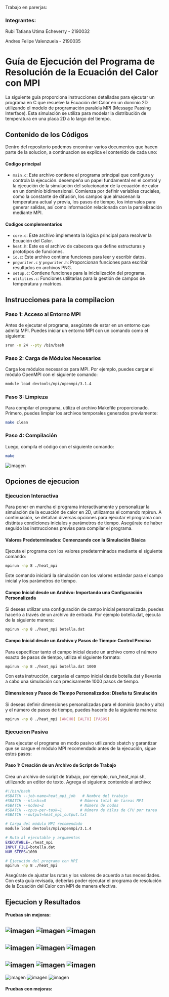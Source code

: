 Trabajo en parerjas:
### Integrantes:
Rubi Tatiana Utima Echeverry - 2190032

Andres Felipe Valenzuela - 2190035

# Guía de Ejecución del Programa de Resolución de la Ecuación del Calor con MPI


La siguiente guía proporciona instrucciones detalladas para ejecutar un programa en C que resuelve la Ecuación del Calor en un dominio 2D utilizando el modelo de programación paralela MPI (Message Passing Interface). Esta simulación se utiliza para modelar la distribución de temperatura en una placa 2D a lo largo del tiempo.

## Contenido de los Códigos
Dentro del repositorio podemos encontrar varios documentos que hacen parte de la solucion, a continuacion se explica el contenido de cada uno:

#### Codigo principal
- `main.c`: Este archivo contiene el programa principal que configura y controla la ejecución.
  desempeña un papel fundamental en el control y la ejecución de la simulación del solucionador de la ecuación de calor en un dominio bidimensional. Comienza por definir variables cruciales, como la constante de difusión, los campos que almacenan la temperatura actual y previa, los pasos de tiempo, los intervalos para generar salidas, así como información relacionada con la paralelización mediante MPI.

#### Codigos complementarios
- `core.c`: Este archivo implementa la lógica principal para resolver la Ecuación del Calor.
- `heat.h`: Este es el archivo de cabecera que define estructuras y prototipos de funciones.
- `io.c`: Este archivo contiene funciones para leer y escribir datos.
- `pngwriter.c` y `pngwriter.h`: Proporcionan funciones para escribir resultados en archivos PNG.
- `setup.c`: Contiene funciones para la inicialización del programa.
- `utilities.c`: Funciones utilitarias para la gestión de campos de temperatura y matrices.

## Instrucciones para la compilacion

### Paso 1: Acceso al Entorno MPI

Antes de ejecutar el programa, asegúrate de estar en un entorno que admita MPI. Puedes iniciar un entorno MPI con un comando como el siguiente:

```bash
srun -n 24 --pty /bin/bash
```	

### Paso 2: Carga de Módulos Necesarios

Carga los módulos necesarios para MPI. Por ejemplo, puedes cargar el módulo OpenMPI con el siguiente comando:

```bash
module load devtools/mpi/openmpi/3.1.4
```

### Paso 3: Limpieza

Para compilar el programa, utiliza el archivo Makefile proporcionado. Primero, puedes limpiar los archivos temporales generados previamente:

```bash
make clean
```
### Paso 4: Compilación

Luego, compila el código con el siguiente comando:

```bash
make
```
![imagen](https://github.com/Rubi221/IntroPP2190032/assets/98795896/b440a9ea-071a-43cd-8101-591a062077b9)

## Opciones de ejecucion
### Ejecucion Interactiva
Para poner en marcha el programa interactivamente y personalizar la simulación de la ecuación de calor en 2D, utilizamos el comando mpirun. A continuación, se detallan diversas opciones para ejecutar el programa con distintas condiciones iniciales y parámetros de tiempo. Asegúrate de haber seguido las instrucciones previas para compilar el programa.

#### Valores Predeterminados: Comenzando con la Simulación Básica
Ejecuta el programa con los valores predeterminados mediante el siguiente comando:

```bash
mpirun -np 8 ./heat_mpi
```
Este comando iniciará la simulación con los valores estándar para el campo inicial y los parámetros de tiempo.

#### Campo Inicial desde un Archivo: Importando una Configuración Personalizada

Si deseas utilizar una configuración de campo inicial personalizada, puedes hacerlo a través de un archivo de entrada. Por ejemplo botella.dat, ejecuta de la siguiente manera:

```bash
mpirun -np 8 ./heat_mpi botella.dat
```

#### Campo Inicial desde un Archivo y Pasos de Tiempo: Control Preciso

Para especificar tanto el campo inicial desde un archivo como el número exacto de pasos de tiempo, utiliza el siguiente formato:

```bash
mpirun -np 8 ./heat_mpi botella.dat 1000
```

Con esta instrucción, cargarás el campo inicial desde botella.dat y llevarás a cabo una simulación con precisamente 1000 pasos de tiempo.

#### Dimensiones y Pasos de Tiempo Personalizados: Diseña tu Simulación

Si deseas definir dimensiones personalizadas para el dominio (ancho y alto) y el número de pasos de tiempo, puedes hacerlo de la siguiente manera:

```bash
mpirun -np 8 ./heat_mpi [ANCHO] [ALTO] [PASOS]
```

### Ejecucion Pasiva
Para ejecutar el programa en modo pasivo utilizando sbatch y garantizar que se cargue el módulo MPI recomendado antes de la ejecución, sigue estos pasos:

#### Paso 1: Creación de un Archivo de Script de Trabajo

Crea un archivo de script de trabajo, por ejemplo, run_heat_mpi.sh, utilizando un editor de texto. Agrega el siguiente contenido al archivo:

```bash
#!/bin/bash
#SBATCH --job-name=heat_mpi_job   # Nombre del trabajo
#SBATCH --ntasks=8               # Número total de tareas MPI
#SBATCH --nodes=2                # Número de nodos
#SBATCH --cpus-per-task=1        # Número de hilos de CPU por tarea
#SBATCH --output=heat_mpi_output.txt

# Carga del módulo MPI recomendado
module load devtools/mpi/openmpi/3.1.4

# Ruta al ejecutable y argumentos
EXECUTABLE=./heat_mpi
INPUT_FILE=botella.dat
NUM_STEPS=1000

# Ejecución del programa con MPI
mpirun -np 8 ./heat_mpi
```

Asegúrate de ajustar las rutas y los valores de acuerdo a tus necesidades.
Con esta guía revisada, deberías poder ejecutar el programa de resolución de la Ecuación del Calor con MPI de manera efectiva. 


## Ejecucion y Resultados

#### Pruebas sin mejoras:

![imagen](https://github.com/Rubi221/IntroPP2190032/assets/98795896/23af15bb-c840-4961-8731-f24d8361db0c)
![imagen](https://github.com/Rubi221/IntroPP2190032/assets/98795896/021e48c2-9a11-409d-81f9-40e2c67d1192)
![imagen](https://github.com/Rubi221/IntroPP2190032/assets/98795896/3c9d44b6-9af4-48f3-8c65-aeae1f4bc97f)
----------------------------------------------------------------------------------------------------------
![imagen](https://github.com/Rubi221/IntroPP2190032/assets/98795896/d087de66-2e86-483f-b2e1-7ce2a11f700d)
![imagen](https://github.com/Rubi221/IntroPP2190032/assets/98795896/921f7504-f64d-42fe-b479-9fa9ff5d5ca2)
![imagen](https://github.com/Rubi221/IntroPP2190032/assets/98795896/db86a31d-7333-4926-9092-a137c6d3fca6)
----------------------------------------------------------------------------------------------------------
![imagen](https://github.com/Rubi221/IntroPP2190032/assets/98795896/494e3055-44ed-4785-9b22-1028ceaa8e7d)
![imagen](https://github.com/Rubi221/IntroPP2190032/assets/98795896/7e544d48-98b1-4181-8ce7-e18d4175d1ea)
![imagen](https://github.com/Rubi221/IntroPP2190032/assets/98795896/cfab025f-0e27-4133-bd5e-26a9838000b8)
----------------------------------------------------------------------------------------------------------
![imagen](https://github.com/Rubi221/IntroPP2190032/assets/98795896/ffef2997-b76b-4833-ad66-cda43b85076a)
![imagen](https://github.com/Rubi221/IntroPP2190032/assets/98795896/da267276-abbd-4843-8635-a2f282345cfe)
![imagen](https://github.com/Rubi221/IntroPP2190032/assets/98795896/f84add99-506c-4323-9810-5104d244334e)

#### Pruebas con mejoras:

